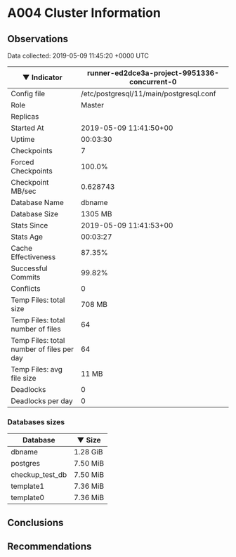 # A004 Cluster Information #

## Observations ##
Data collected: 2019-05-09 11:45:20 +0000 UTC  

&#9660;&nbsp;Indicator | runner-ed2dce3a-project-9951336-concurrent-0 
--------|-------
Config file |/etc/postgresql/11/main/postgresql.conf
Role |Master
Replicas |
Started At |2019-05-09&nbsp;11:41:50+00
Uptime |00:03:30
Checkpoints |7
Forced Checkpoints |100.0%
Checkpoint MB/sec |0.628743
Database Name |dbname
Database Size |1305&nbsp;MB
Stats Since |2019-05-09&nbsp;11:41:53+00
Stats Age |00:03:27
Cache Effectiveness |87.35%
Successful Commits |99.82%
Conflicts |0
Temp Files: total size |708&nbsp;MB
Temp Files: total number of files |64
Temp Files: total number of files per day |64
Temp Files: avg file size |11&nbsp;MB
Deadlocks |0
Deadlocks per day |0


### Databases sizes ###
Database | &#9660;&nbsp;Size
---------|------
dbname | 1.28&nbsp;GiB
postgres | 7.50&nbsp;MiB
checkup_test_db | 7.50&nbsp;MiB
template1 | 7.36&nbsp;MiB
template0 | 7.36&nbsp;MiB


## Conclusions ##


## Recommendations ##

